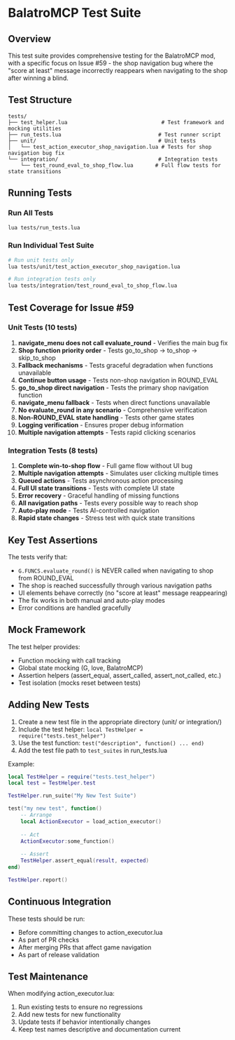 # BalatroMCP Test Suite

## Overview

This test suite provides comprehensive testing for the BalatroMCP mod, with a specific focus on Issue #59 - the shop navigation bug where the "score at least" message incorrectly reappears when navigating to the shop after winning a blind.

## Test Structure

```
tests/
├── test_helper.lua                              # Test framework and mocking utilities
├── run_tests.lua                               # Test runner script
├── unit/                                       # Unit tests
│   └── test_action_executor_shop_navigation.lua # Tests for shop navigation bug fix
└── integration/                                # Integration tests
    └── test_round_eval_to_shop_flow.lua       # Full flow tests for state transitions
```

## Running Tests

### Run All Tests
```bash
lua tests/run_tests.lua
```

### Run Individual Test Suite
```bash
# Run unit tests only
lua tests/unit/test_action_executor_shop_navigation.lua

# Run integration tests only
lua tests/integration/test_round_eval_to_shop_flow.lua
```

## Test Coverage for Issue #59

### Unit Tests (10 tests)
1. **navigate_menu does not call evaluate_round** - Verifies the main bug fix
2. **Shop function priority order** - Tests go_to_shop → to_shop → skip_to_shop
3. **Fallback mechanisms** - Tests graceful degradation when functions unavailable
4. **Continue button usage** - Tests non-shop navigation in ROUND_EVAL
5. **go_to_shop direct navigation** - Tests the primary shop navigation function
6. **navigate_menu fallback** - Tests when direct functions unavailable
7. **No evaluate_round in any scenario** - Comprehensive verification
8. **Non-ROUND_EVAL state handling** - Tests other game states
9. **Logging verification** - Ensures proper debug information
10. **Multiple navigation attempts** - Tests rapid clicking scenarios

### Integration Tests (8 tests)
1. **Complete win-to-shop flow** - Full game flow without UI bug
2. **Multiple navigation attempts** - Simulates user clicking multiple times
3. **Queued actions** - Tests asynchronous action processing
4. **Full UI state transitions** - Tests with complete UI state
5. **Error recovery** - Graceful handling of missing functions
6. **All navigation paths** - Tests every possible way to reach shop
7. **Auto-play mode** - Tests AI-controlled navigation
8. **Rapid state changes** - Stress test with quick state transitions

## Key Test Assertions

The tests verify that:
- `G.FUNCS.evaluate_round()` is NEVER called when navigating to shop from ROUND_EVAL
- The shop is reached successfully through various navigation paths
- UI elements behave correctly (no "score at least" message reappearing)
- The fix works in both manual and auto-play modes
- Error conditions are handled gracefully

## Mock Framework

The test helper provides:
- Function mocking with call tracking
- Global state mocking (G, love, BalatroMCP)
- Assertion helpers (assert_equal, assert_called, assert_not_called, etc.)
- Test isolation (mocks reset between tests)

## Adding New Tests

1. Create a new test file in the appropriate directory (unit/ or integration/)
2. Include the test helper: `local TestHelper = require("tests.test_helper")`
3. Use the test function: `test("description", function() ... end)`
4. Add the test file path to `test_suites` in run_tests.lua

Example:
```lua
local TestHelper = require("tests.test_helper")
local test = TestHelper.test

TestHelper.run_suite("My New Test Suite")

test("my new test", function()
    -- Arrange
    local ActionExecutor = load_action_executor()
    
    -- Act
    ActionExecutor:some_function()
    
    -- Assert
    TestHelper.assert_equal(result, expected)
end)

TestHelper.report()
```

## Continuous Integration

These tests should be run:
- Before committing changes to action_executor.lua
- As part of PR checks
- After merging PRs that affect game navigation
- As part of release validation

## Test Maintenance

When modifying action_executor.lua:
1. Run existing tests to ensure no regressions
2. Add new tests for new functionality
3. Update tests if behavior intentionally changes
4. Keep test names descriptive and documentation current